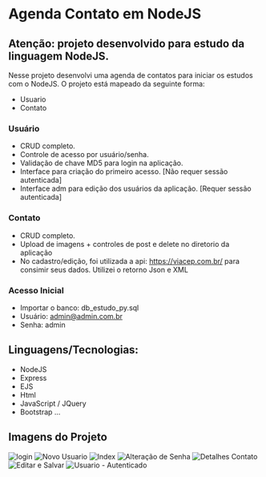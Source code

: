 ﻿# Agenda Contato em NodeJS

## Atenção: projeto desenvolvido para estudo da linguagem NodeJS.

Nesse projeto desenvolvi uma agenda de contatos para iniciar os estudos com o NodeJS.
O projeto está mapeado da seguinte forma:

- Usuario
- Contato

### Usuário

- CRUD completo.
- Controle de acesso por usuário/senha.
- Validação de chave MD5 para login na aplicação.
- Interface para criação do primeiro acesso. [Não requer sessão autenticada]
- Interface adm para edição dos usuários da aplicação. [Requer sessão autenticada]

### Contato

- CRUD completo.
- Upload de imagens + controles de post e delete no diretorio da aplicação
- No cadastro/edição, foi utilizada a api: https://viacep.com.br/ para consimir seus dados. Utilizei o retorno Json e XML

### Acesso Inicial

- Importar o banco: db_estudo_py.sql
- Usuário: admin@admin.com.br
- Senha: admin

## Linguagens/Tecnologias:

- NodeJS
- Express
- EJS
- Html
- JavaScript / JQuery
- Bootstrap
...

## Imagens do Projeto

![login](https://user-images.githubusercontent.com/5222062/167850488-6c879ae7-9716-4be9-b23e-b0731ffcb1d2.png)
![Novo Usuario](https://user-images.githubusercontent.com/5222062/167850491-cc16a884-736f-4379-9feb-6980c6ea80fd.png)
![Index](https://user-images.githubusercontent.com/5222062/167850486-84f37052-659b-489c-88dc-c3b9adce554c.png)
![Alteração de Senha](https://user-images.githubusercontent.com/5222062/167850476-561546bc-7264-43ba-94f0-e65549cf4dac.png)
![Detalhes Contato](https://user-images.githubusercontent.com/5222062/167850480-8ba0f184-ac61-4bbc-9c69-a029fb1c79d3.png)
![Editar e Salvar](https://user-images.githubusercontent.com/5222062/167850483-bdc05384-7d7b-4037-9926-5e2f4b534ac9.png)
![Usuario - Autenticado](https://user-images.githubusercontent.com/5222062/167850492-e565957d-f427-47b5-b7b3-bb324cfdf094.png)
